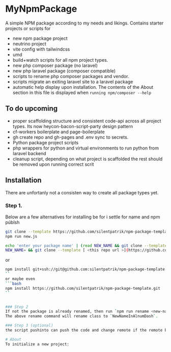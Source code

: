 # MyNpmPackage

A simple NPM package according to my needs and likings. Contains starter projects  or scripts for 
- new npm package project 
- neutrino project
- vite config with tailwindcss
- umd
- build+watch scripts for all npm project types.
- new php composer package (no laravel)
- new php laravel package (composer compatible)
- scripts to rename php composer packages and vendor.
- scripts migrate an exiting laravel site to a laravel package
- automatic help display upon installation. The contents of the About section in this file is displayed when `running npm/composer --help` 

## To do upcoming
- proper scaffolding structure and consistent code-api across all project types. Its now heycon-bacon-script-party design pattern  
- cf-workers boilerplate and page-boilerplate
- gh create repo and gh-pages and .env sync to secrets.
- Python package project scripts
- php wrappers for python and virtual environments to run python from laravel backend
- cleanup script, depending on what project is scaffolded the rest should be removed upon running correct scrit

## Installation

There are unfortanly not a consisten way to create all package types yet.

### Step 1. 
Below are a few alternatives for installing be for i settle for name and npm públsh
```bash
git clone --template https://github.com/silentpatrik/npm-package-template.git new-package && cd new-package
npm run new.js
```

```bash
echo 'enter your package name' | (read NEW_NAME && git clone --template [ <this repo url >](https://github.com/silentpatrik/npm-package-template.git $NEW_NAME && (cd $NEW_NAME && npm run rename $NEW_NAME  ) 
NEW_NAME= && git clone --template [ <this repo url >](https://github.com/silentpatrik/npm-package-template.git) $NEW_NAME && cd <new-package-name> && npm run rename
```
or 
```bash
npm install git+ssh://git@github.com:silentpatrik/npm-package-template.git
``
or maybe even
```bash
npm install https://github.com/silentpatrik/npm-package-template.git
``


### Step 2
If not the package is already renamed, then run `npm run rename <new-name-in-alnum-dash>`.
The above rename command will rename class to `NewNameInAlnumDash`.

### Step 3 (optional)
the script pushinto can push the code and change remote if the remote branch does not exist or if the branch is empty, like a new repo.

# About
To initialize a new project:

